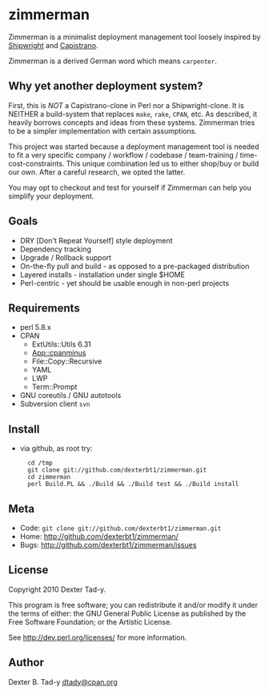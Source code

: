 zimmerman
=========

Zimmerman is a minimalist deployment management tool loosely inspired by
[Shipwright](http://search.cpan.org/perldoc?Shipwright) and 
[Capistrano](http://www.capify.org/).

Zimmerman is a derived German word which means `carpenter`.


Why yet another deployment system?
----------------------------------

First, this is *NOT* a Capistrano-clone in Perl nor a Shipwright-clone.
It is NEITHER a build-system that replaces `make`, `rake`, `CPAN`, etc.
As described, it heavily borrows concepts and ideas from these systems.
Zimmerman tries to be a simpler implementation with certain assumptions.

This project was started because a deployment management tool is needed to fit
a very specific company / workflow / codebase / team-training / time-cost-constraints. 
This unique combination led us to either shop/buy or build our own. After
a careful research, we opted the latter.

You may opt to checkout and test for yourself if Zimmerman can help you simplify 
your deployment.


Goals
-----

* DRY [Don't Repeat Yourself] style deployment
* Dependency tracking
* Upgrade / Rollback support
* On-the-fly pull and build - as opposed to a pre-packaged distribution
* Layered installs - installation under single $HOME
* Perl-centric - yet should be usable enough in non-perl projects


Requirements
------------

* perl 5.8.x
* CPAN
    * ExtUtils::Utils 6.31
    * [App::cpanminus](http://github.com/miyagawa/cpanminus)
    * File::Copy::Recursive
    * YAML
    * LWP
    * Term::Prompt
* GNU coreutils / GNU autotools
* Subversion client `svn`


Install
-------

* via github, as root try:
    
        cd /tmp
        git clone git://github.com/dexterbt1/zimmerman.git
        cd zimmerman
        perl Build.PL && ./Build && ./Build test && ./Build install


Meta
----

* Code: `git clone git://github.com/dexterbt1/zimmerman.git`
* Home: <http://github.com/dexterbt1/zimmerman/>
* Bugs: <http://github.com/dexterbt1/zimmerman/issues>


License
-------
Copyright 2010 Dexter Tad-y.

This program is free software; you can redistribute it and/or modify it
under the terms of either: the GNU General Public License as published
by the Free Software Foundation; or the Artistic License.

See <http://dev.perl.org/licenses/> for more information.


Author
------

Dexter B. Tad-y <dtady@cpan.org>

